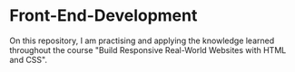 # Front-End-Development
On this repository, I am practising and applying the knowledge learned throughout the course "Build Responsive Real-World Websites with HTML and CSS".
